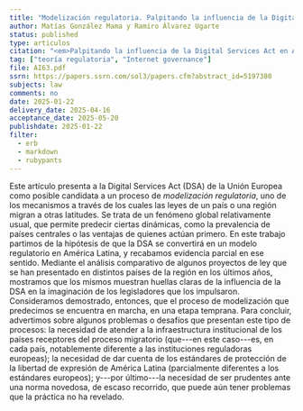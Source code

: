 ```yaml
---
title: "Modelización regulatoria. Palpitando la influencia de la Digital Services Act en América Latina, Artículo de investigación No. 63, Centro de Estudios en Libertad de Expresión (CELE), Buenos Aires (2025)"
author: Matías González Mama y Ramiro Álvarez Ugarte
status: published
type: articulos
citation: "<em>Palpitando la influencia de la Digital Services Act en América Latina</em>, Artículo de investigación No. 63, Centro de Estudios en Libertad de Expresión (CELE), Buenos Aires (2025). Aceptado en el <em>Latin American Journal of European Studies</em>, vol. 9 (2025, en prensa)"
tag: ["teoría regulatoria", "Internet governance"]
file: AI63.pdf
ssrn: https://papers.ssrn.com/sol3/papers.cfm?abstract_id=5197380
subjects: law
comments: no
date: 2025-01-22
delivery_date: 2025-04-16
acceptance_date: 2025-05-20
publishdate: 2025-01-22
filter:
  - erb
  - markdown
  - rubypants
---
```


Este artículo presenta a la Digital Services Act (DSA) de la Unión Europea como posible candidata a un proceso de *modelización regulatoria*, uno de los mecanismos a través de los cuales las leyes de un país o una región migran a otras latitudes. Se trata de un fenómeno global relativamente usual, que permite predecir ciertas dinámicas, como la prevalencia de países centrales o las ventajas de quienes actúan primero. En este trabajo partimos de la hipótesis de que la DSA se convertirá en un modelo regulatorio en América Latina, y recabamos evidencia parcial en ese sentido. Mediante el análisis comparativo de algunos proyectos de ley que se han presentado en distintos países de la región en los últimos años, mostramos que los mismos muestran huellas claras de la influencia de la DSA en la imaginación de los legisladores que los impulsaron. Consideramos demostrado, entonces, que el proceso de modelización que predecimos se encuentra en marcha, en una etapa temprana. Para concluir, advertimos sobre algunos problemas o desafíos que presentan este tipo de procesos: la necesidad de atender a la infraestructura institucional de los países receptores del proceso migratorio (que---en este caso---es, en cada país, notablemente diferente a las instituciones reguladoras europeas); la necesidad de dar cuenta de los estándares de protección de la libertad de expresión de América Latina (parcialmente diferentes a los estándares europeos); y---por último---la necesidad de ser prudentes ante una norma novedosa, de escaso recorrido, que puede aún tener problemas que la práctica no ha revelado.



